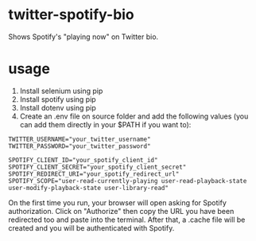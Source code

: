 # twitter-spotify-bio
Shows Spotify's "playing now" on Twitter bio.

# usage
1. Install selenium using pip
2. Install spotify using pip
3. Install dotenv using pip
4. Create an .env file on source folder and add the following values (you can add them directly in your $PATH if you want to):
```
TWITTER_USERNAME="your_twitter_username"
TWITTER_PASSWORD="your_twitter_password"

SPOTIFY_CLIENT_ID="your_spotify_client_id"
SPOTIFY_CLIENT_SECRET="your_spotify_client_secret"
SPOTIFY_REDIRECT_URI="your_spotify_redirect_url"
SPOTIFY_SCOPE="user-read-currently-playing user-read-playback-state user-modify-playback-state user-library-read"
```

On the first time you run, your browser will open asking for Spotify authorization. Click on "Authorize" then copy the URL you have been redirected too and paste into the terminal. After that, a .cache file will be created and you will be authenticated with Spotify.
